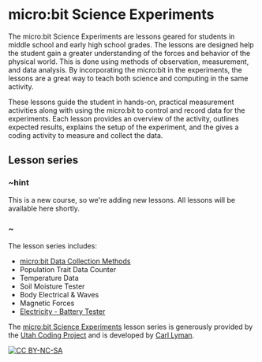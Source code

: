 # micro:bit Science Experiments

The micro:bit Science Experiments are lessons geared for students in middle school and early high school grades. The lessons are designed help the student gain a greater understanding of the forces and behavior of the physical world. This is done using methods of observation, measurement, and data analysis. By incorporating the micro:bit in the experiments, the lessons are a great way to teach both science and computing in the same activity.
 
These lessons guide the student in hands-on, practical measurement activities along with using the micro:bit to control and record data for the experiments. Each lesson provides an overview of the activity, outlines expected results, explains the setup of the experiment, and the gives a coding activity to measure and collect the data.

## Lesson series

### ~hint

This is a new course, so we're adding new lessons. All lessons will be available here shortly.

### ~

The lesson series includes:
 
* [micro:bit Data Collection Methods](/courses/ucp-science/data-collection)
* Population Trait Data Counter
* Temperature Data
* Soil Moisture Tester
* Body Electrical & Waves
* Magnetic Forces
* [Electricity - Battery Tester](/courses/ucp-science/electricity)
 
The [micro:bit Science Experiments](https://sites.google.com/view/utahcodingproject/csta/microbit-science-experiments) lesson series is generously provided by the [Utah Coding Project](https://sites.google.com/view/utahcodingproject/home) and is developed by [Carl Lyman](mailto:utahcoding@outlook.com).
 
[![CC BY-NC-SA](https://licensebuttons.net/l/by-nc-sa/4.0/88x31.png)](https://creativecommons.org/licenses/by-nc-sa/4.0/)
